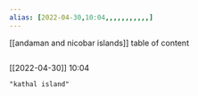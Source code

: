 ```yaml
---
alias: [2022-04-30,10:04,,,,,,,,,,,]
---
```

[[andaman and nicobar islands]]
table of content
```toc
```

[[2022-04-30]] 10:04

```query
"kathal island"
```